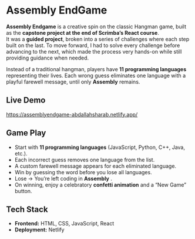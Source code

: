 # Assembly EndGame

**Assembly Endgame** is a creative spin on the classic Hangman game, built as the **capstone project at the end of Scrimba’s React course**.  
It was a **guided project**, broken into a series of challenges where each step built on the last. To move forward, I had to solve every challenge before advancing to the next, which made the process very hands-on while still providing guidance when needed.

Instead of a traditional hangman, players have **11 programming languages** representing their lives. Each wrong guess eliminates one language with a playful farewell message, until only **Assembly** remains.


## Live Demo
https://assemblyendgame-abdallahsharab.netlify.app/

## Game Play
- Start with **11 programming languages** (JavaScript, Python, C++, Java, etc.).  
- Each incorrect guess removes one language from the list.  
- A custom farewell message appears for each eliminated language.  
- Win by guessing the word before you lose all languages.  
- Lose → You’re left coding in **Assembly** .  
- On winning, enjoy a celebratory **confetti animation** and a “New Game” button.

## Tech Stack
- **Frontend:** HTML, CSS, JavaScript, React 
- **Deployment:** Netlify   